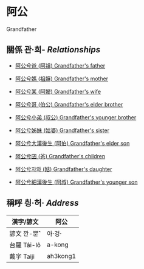 # 阿公
Grandfather

## 關係 관·희- _Relationships_

- [阿公兮爸 (阿祖) Grandfather's father](member29.md)

- [阿公兮媽 (祖嫲) Grandfather's mother](member30.md)

- [阿公兮某 (阿嬤) Grandfather's wife](member9.md)

- [阿公兮哥 (伯公) Grandfather's elder brother](member26.md)

- [阿公兮小弟 (叔公) Grandfather's younger brother](member27.md)

- [阿公兮姊妹 (姑婆) Grandfather's sister](member28.md)

- [阿公兮大漢後生 (阿伯) Grandfather's elder son](member10.md)

- [阿公兮囝 (爸) Grandfather's children](member2.md)

- [阿公兮자와 (姑) Grandfather's daughter](member12.md)

- [阿公兮細漢後生 (阿叔) Grandfather's younger son](member11.md)



## 稱呼 칑·허· _Address_

漢字/諺文 | 阿公
--- | ---
諺文 깐-뿐ˆ | 아·겅·
台羅 Tâi-lô | a-kong
戴字 Taiji | ah3kong1


